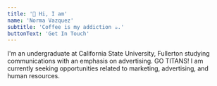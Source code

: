 ```yaml
---
title: '👋 Hi, I am'
name: 'Norma Vazquez'
subtitle: 'Coffee is my addiction ☕.'
buttonText: 'Get In Touch'
---
```


I'm an undergraduate at California State University, Fullerton studying communications with an emphasis on advertising. GO TITANS! I am currently seeking opportunities related to marketing, advertising, and human resources.
